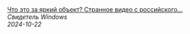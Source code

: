 <!--2024-10-22 19:36:30-->
<div class="yb">
  <a class="nodecor" href="/posts.html?tajny/chto_eto_za_yarkij_obekt_strannoe_video_s_rossijskogo_korablya">
    <img class="preview" data-videoid="6P6PwTO6GXI" src="https://i3.ytimg.com/vi/6P6PwTO6GXI/hqdefault.jpg" align="middle" alt="">
  </a>
  <div class="inlbl text">
    <a class="nodecor" href="/posts.html?tajny/chto_eto_za_yarkij_obekt_strannoe_video_s_rossijskogo_korablya">Что это за яркий объект? Странное видео с российского...</a><br>
    <i class="smaller2">Свидетель Windows</i><br>
    <i class="smaller3">2024-10-22</i>
  </div>
</div>

